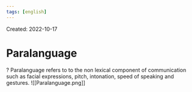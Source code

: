 ```yaml
---
tags: [english] 
---
```

Created: 2022-10-17

# Paralanguage
?
Paralanguage refers to to the non lexical component of communication such as facial expressions, pitch, intonation, speed of speaking and gestures.
![[Paralanguage.png]]
<!--SR:!2024-05-16,132,190-->

